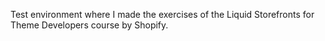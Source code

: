 Test environment where I made the exercises of the Liquid Storefronts for Theme Developers course by Shopify.
